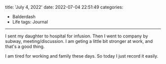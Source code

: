 title: 'July 4, 2022'
date: 2022-07-04 22:51:49
categories:
- Balderdash
- Life
tags: Journal
---
I sent my daughter to hospital for infusion. Then I went to company by subway, meeting/discussion. I am geting a little bit stronger at work, and that's a good thing.

I am tired for working and family these days. So today I just record it easily.